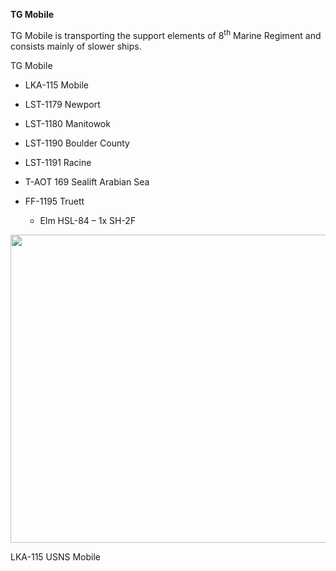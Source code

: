 **TG Mobile**

TG Mobile is transporting the support elements of 8<sup>th</sup> Marine
Regiment and consists mainly of slower ships.

TG Mobile

-   LKA-115 Mobile

-   LST-1179 Newport

-   LST-1180 Manitowok

-   LST-1190 Boulder County

-   LST-1191 Racine

-   T-AOT 169 Sealift Arabian Sea

-   FF-1195 Truett

    -   Elm HSL-84 – 1x SH-2F

<img src="/assets\images\nato\us\navy\amphibious\mef\mobile\media\image1.jpg" style="width:6.5in;height:5.13542in" />

LKA-115 USNS Mobile
